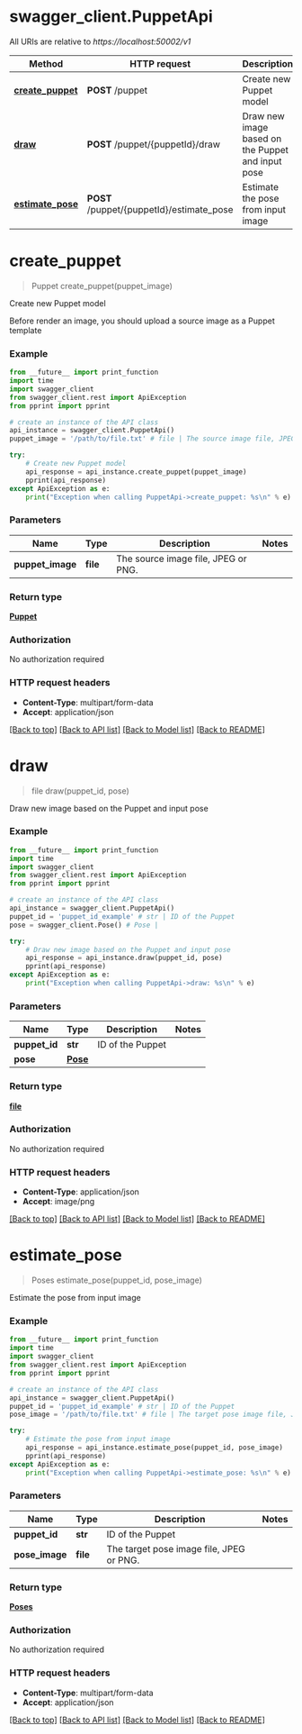# swagger_client.PuppetApi

All URIs are relative to *https://localhost:50002/v1*

Method | HTTP request | Description
------------- | ------------- | -------------
[**create_puppet**](PuppetApi.md#create_puppet) | **POST** /puppet | Create new Puppet model
[**draw**](PuppetApi.md#draw) | **POST** /puppet/{puppetId}/draw | Draw new image based on the Puppet and input pose
[**estimate_pose**](PuppetApi.md#estimate_pose) | **POST** /puppet/{puppetId}/estimate_pose | Estimate the pose from input image


# **create_puppet**
> Puppet create_puppet(puppet_image)

Create new Puppet model

Before render an image, you should upload a source image as a Puppet template

### Example
```python
from __future__ import print_function
import time
import swagger_client
from swagger_client.rest import ApiException
from pprint import pprint

# create an instance of the API class
api_instance = swagger_client.PuppetApi()
puppet_image = '/path/to/file.txt' # file | The source image file, JPEG or PNG.

try:
    # Create new Puppet model
    api_response = api_instance.create_puppet(puppet_image)
    pprint(api_response)
except ApiException as e:
    print("Exception when calling PuppetApi->create_puppet: %s\n" % e)
```

### Parameters

Name | Type | Description  | Notes
------------- | ------------- | ------------- | -------------
 **puppet_image** | **file**| The source image file, JPEG or PNG. | 

### Return type

[**Puppet**](Puppet.md)

### Authorization

No authorization required

### HTTP request headers

 - **Content-Type**: multipart/form-data
 - **Accept**: application/json

[[Back to top]](#) [[Back to API list]](../README.md#documentation-for-api-endpoints) [[Back to Model list]](../README.md#documentation-for-models) [[Back to README]](../README.md)

# **draw**
> file draw(puppet_id, pose)

Draw new image based on the Puppet and input pose

### Example
```python
from __future__ import print_function
import time
import swagger_client
from swagger_client.rest import ApiException
from pprint import pprint

# create an instance of the API class
api_instance = swagger_client.PuppetApi()
puppet_id = 'puppet_id_example' # str | ID of the Puppet
pose = swagger_client.Pose() # Pose | 

try:
    # Draw new image based on the Puppet and input pose
    api_response = api_instance.draw(puppet_id, pose)
    pprint(api_response)
except ApiException as e:
    print("Exception when calling PuppetApi->draw: %s\n" % e)
```

### Parameters

Name | Type | Description  | Notes
------------- | ------------- | ------------- | -------------
 **puppet_id** | **str**| ID of the Puppet | 
 **pose** | [**Pose**](Pose.md)|  | 

### Return type

[**file**](file.md)

### Authorization

No authorization required

### HTTP request headers

 - **Content-Type**: application/json
 - **Accept**: image/png

[[Back to top]](#) [[Back to API list]](../README.md#documentation-for-api-endpoints) [[Back to Model list]](../README.md#documentation-for-models) [[Back to README]](../README.md)

# **estimate_pose**
> Poses estimate_pose(puppet_id, pose_image)

Estimate the pose from input image

### Example
```python
from __future__ import print_function
import time
import swagger_client
from swagger_client.rest import ApiException
from pprint import pprint

# create an instance of the API class
api_instance = swagger_client.PuppetApi()
puppet_id = 'puppet_id_example' # str | ID of the Puppet
pose_image = '/path/to/file.txt' # file | The target pose image file, JPEG or PNG.

try:
    # Estimate the pose from input image
    api_response = api_instance.estimate_pose(puppet_id, pose_image)
    pprint(api_response)
except ApiException as e:
    print("Exception when calling PuppetApi->estimate_pose: %s\n" % e)
```

### Parameters

Name | Type | Description  | Notes
------------- | ------------- | ------------- | -------------
 **puppet_id** | **str**| ID of the Puppet | 
 **pose_image** | **file**| The target pose image file, JPEG or PNG. | 

### Return type

[**Poses**](Poses.md)

### Authorization

No authorization required

### HTTP request headers

 - **Content-Type**: multipart/form-data
 - **Accept**: application/json

[[Back to top]](#) [[Back to API list]](../README.md#documentation-for-api-endpoints) [[Back to Model list]](../README.md#documentation-for-models) [[Back to README]](../README.md)

